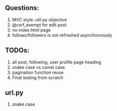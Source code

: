 ## Questions:
1. MVC style: util.py objective
2. @csrf_exempt for edit post
3. no index.html page
4. follows/followers is not refreshed asynchronously

## TODOs:
1. all post, following, user profile page heading
2. snake case vs camel case
3. pagination function reuse
4. Final testing from scratch

## url.py
1. snake case
